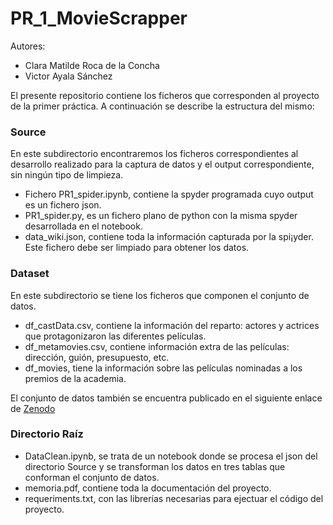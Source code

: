 # PR_1_MovieScrapper

Autores:
- Clara Matilde Roca de la Concha
- Victor Ayala Sánchez

El presente repositorio contiene los ficheros que corresponden al proyecto de la primer práctica.
A continuación se describe la estructura del mismo:

### Source
En este subdirectorio encontraremos los ficheros correspondientes al desarrollo realizado para la captura de datos y el output correspondiente, sin ningún tipo de limpieza.

- Fichero PR1_spider.ipynb, contiene la spyder programada cuyo output es un fichero json.
- PR1_spider.py, es un fichero plano de python con la misma spyder desarrollada en el notebook.
- data_wiki.json, contiene toda la información capturada por la spi¡yder. Este fichero debe ser limpiado para obtener los datos.

### Dataset
En este subdirectorio se tiene los ficheros que componen el conjunto de datos.

- df_castData.csv, contiene la información del reparto: actores y actrices que protagonizaron las diferentes películas.
- df_metamovies.csv, contiene información extra de las películas: dirección, guión, presupuesto, etc.
- df_movies, tiene la información sobre las películas nominadas a los premios de la academia.

El conjunto de datos también se encuentra publicado en el siguiente enlace de [Zenodo](https://doi.org/10.5281/zenodo.7328744)

### Directorio Raíz
- DataClean.ipynb, se trata de un notebook donde se procesa el json del directorio Source y se transforman los datos en tres tablas que conforman el conjunto de datos.
- memoria.pdf, contiene toda la documentación del proyecto.
- requeriments.txt, con las librerías necesarias para ejectuar el código del proyecto.
